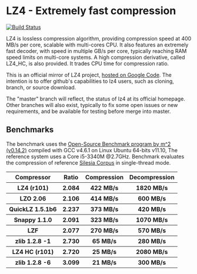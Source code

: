 LZ4 - Extremely fast compression
================================

[![Build Status](https://travis-ci.org/Cyan4973/lz4.svg?branch=dev)](https://travis-ci.org/Cyan4973/lz4)

LZ4 is lossless compression algorithm, providing compression speed at 400 MB/s per core, scalable with multi-cores CPU. It also features an extremely fast decoder, with speed in multiple GB/s per core, typically reaching RAM speed limits on multi-core systems.
A high compression derivative, called LZ4_HC, is also provided. It trades CPU time for compression ratio.

This is an official mirror of LZ4 project, [hosted on Google Code](http://code.google.com/p/lz4/).
The intention is to offer github's capabilities to lz4 users, such as cloning, branch, or source download.

The "master" branch will reflect, the status of lz4 at its official homepage. Other branches will also exist, typically to fix some open issues or new requirements, and be available for testing before merge into master.


Benchmarks
-------------------------

The benchmark uses the [Open-Source Benchmark program by m^2 (v0.14.2)](http://encode.ru/threads/1371-Filesystem-benchmark?p=33548&viewfull=1#post33548) compiled with GCC v4.6.1 on Linux Ubuntu 64-bits v11.10,
The reference system uses a Core i5-3340M @2.7GHz.
Benchmark evaluates the compression of reference [Silesia Corpus](http://sun.aei.polsl.pl/~sdeor/index.php?page=silesia) in single-thread mode.

<table>
  <tr>
    <th>Compressor</th><th>Ratio</th><th>Compression</th><th>Decompression</th>
  </tr>
  <tr>
    <th>LZ4 (r101)</th><th>2.084</th><th>422 MB/s</th><th>1820 MB/s</th>
  </tr>
  <tr>
    <th>LZO 2.06</th><th>2.106</th><th>414 MB/s</th><th>600 MB/s</th>
  </tr>
  <tr>
    <th>QuickLZ 1.5.1b6</th><th>2.237</th><th>373 MB/s</th><th>420 MB/s</th>
  </tr>
  <tr>
    <th>Snappy 1.1.0</th><th>2.091</th><th>323 MB/s</th><th>1070 MB/s</th>
  </tr>
  <tr>
    <th>LZF</th><th>2.077</th><th>270 MB/s</th><th>570 MB/s</th>
  </tr>
  <tr>
    <th>zlib 1.2.8 -1</th><th>2.730</th><th>65 MB/s</th><th>280 MB/s</th>
  </tr>
  <tr>
    <th>LZ4 HC (r101)</th><th>2.720</th><th>25 MB/s</th><th>2080 MB/s</th>
  </tr>
  <tr>
    <th>zlib 1.2.8 -6</th><th>3.099</th><th>21 MB/s</th><th>300 MB/s</th>
  </tr>
</table>

